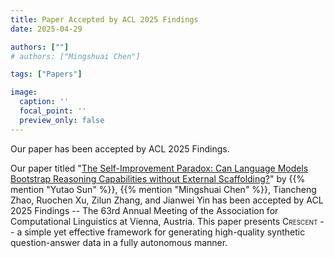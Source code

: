 ```yaml
---
title: Paper Accepted by ACL 2025 Findings
date: 2025-04-29

authors: [""]
# authors: ["Mingshuai Chen"]

tags: ["Papers"]

image:
  caption: ''
  focal_point: ''
  preview_only: false
---
```

Our paper has been accepted by ACL 2025 Findings.

<!--more-->

Our paper titled "[The Self-Improvement Paradox: Can Language Models Bootstrap Reasoning Capabilities without External Scaffolding?](/publication/sun-crescent/)" by {{% mention "Yutao Sun" %}}, {{% mention "Mingshuai Chen" %}}, Tiancheng Zhao, Ruochen Xu, Zilun Zhang, and Jianwei Yin has been accepted by ACL 2025 Findings -- The 63rd Annual Meeting of the Association for Computational Linguistics at Vienna, Austria. This paper presents <span style="font-variant:small-caps;">Crescent</span> -- a simple yet effective framework for generating high-quality synthetic question-answer data in a fully autonomous manner.
